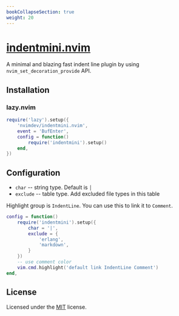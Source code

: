 ```yaml
---
bookCollapseSection: true
weight: 20
---
```


# [indentmini.nvim](https://github.com/nvimdev/indentmini.nvim)

A minimal and blazing fast indent line plugin by using `nvim_set_decoration_provide` API.

## Installation 

### lazy.nvim 

```lua
require('lazy').setup({
    'nvimdev/indentmini.nvim',
    event = 'BufEnter',
    config = function()
        require('indentmini').setup()
    end,
})
```

## Configuration

- `char` -- string type. Default is `│`
- `exclude` -- table type. Add excluded file types in this table

Highlight group is `IndentLine`. You can use this to link it to `Comment`.

```lua
config = function()
    require('indentmini').setup({
        char = '|',
        exclude = {
            'erlang',
            'markdown',
        }
    })
    -- use comment color
    vim.cmd.highlight('default link IndentLine Comment')
end,
```

## License

Licensed under the [MIT](https://github.com/nvimdev/indentmini.nvim/blob/main/LICENSE) license.
